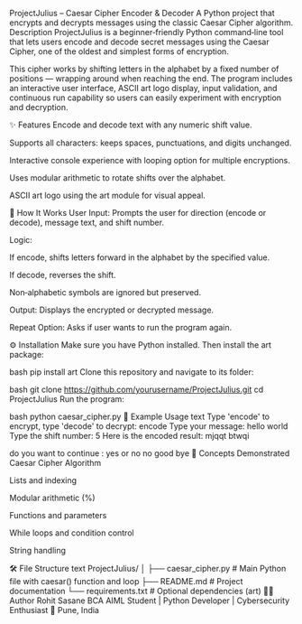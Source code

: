  ProjectJulius – Caesar Cipher Encoder & Decoder
 A Python project that encrypts and decrypts messages using the classic Caesar Cipher algorithm.
 Description
ProjectJulius is a beginner‑friendly Python command‑line tool that lets users encode and decode secret messages using the Caesar Cipher, one of the oldest and simplest forms of encryption.

This cipher works by shifting letters in the alphabet by a fixed number of positions — wrapping around when reaching the end. The program includes an interactive user interface, ASCII art logo display, input validation, and continuous run capability so users can easily experiment with encryption and decryption.​

✨ Features
Encode and decode text with any numeric shift value.

Supports all characters: keeps spaces, punctuations, and digits unchanged.

Interactive console experience with looping option for multiple encryptions.

Uses modular arithmetic to rotate shifts over the alphabet.

ASCII art logo using the art module for visual appeal.

🧩 How It Works
User Input: Prompts the user for direction (encode or decode), message text, and shift number.

Logic:

If encode, shifts letters forward in the alphabet by the specified value.

If decode, reverses the shift.

Non‑alphabetic symbols are ignored but preserved.

Output: Displays the encrypted or decrypted message.

Repeat Option: Asks if user wants to run the program again.

⚙️ Installation
Make sure you have Python installed. Then install the art package:

bash
pip install art
Clone this repository and navigate to its folder:

bash
git clone https://github.com/yourusername/ProjectJulius.git
cd ProjectJulius
Run the program:

bash
python caesar_cipher.py
🧾 Example Usage
text
Type 'encode' to encrypt, type 'decode' to decrypt:
encode
Type your message:
hello world
Type the shift number:
5
Here is the encoded result: mjqqt btwqi

do you want to continue : yes or no
no
good bye
🧠 Concepts Demonstrated
Caesar Cipher Algorithm

Lists and indexing

Modular arithmetic (%)

Functions and parameters

While loops and condition control

String handling

🛠️ File Structure
text
ProjectJulius/
│
├── caesar_cipher.py       # Main Python file with caesar() function and loop
├── README.md              # Project documentation
└── requirements.txt       # Optional dependencies (art)
🧑‍💻 Author
Rohit Sasane
BCA AIML Student | Python Developer | Cybersecurity Enthusiast
📍 Pune, India

